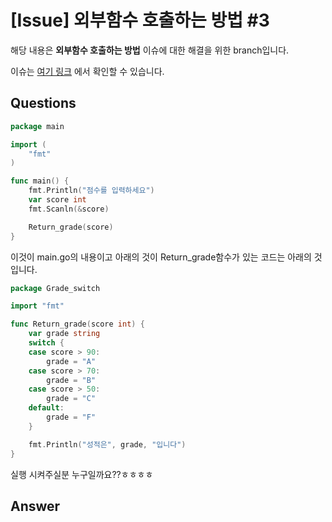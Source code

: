 # [Issue] 외부함수 호출하는 방법 #3

해당 내용은 **외부함수 호출하는 방법** 이슈에 대한 해결을 위한 branch입니다.   
   
이슈는 [여기 링크](https://github.com/Keunyoung-Jung/go-study-mysterico/issues/3) 에서 확인할 수 있습니다.   

## Questions
```Go
package main

import (
	"fmt"
)

func main() {
	fmt.Println("점수를 입력하세요")
	var score int
	fmt.Scanln(&score)

	Return_grade(score)
}
```
이것이 main.go의 내용이고
아래의 것이 Return_grade함수가 있는 코드는 아래의 것입니다.
```Go
package Grade_switch

import "fmt"

func Return_grade(score int) {
	var grade string
	switch {
	case score > 90:
		grade = "A"
	case score > 70:
		grade = "B"
	case score > 50:
		grade = "C"
	default:
		grade = "F"
	}

	fmt.Println("성적은", grade, "입니다")
}
```
실행 시켜주실분 누구일까요??ㅎㅎㅎㅎ

## Answer
